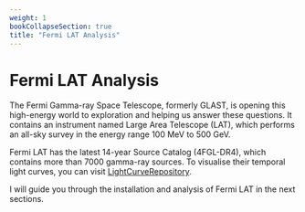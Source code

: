 ```yaml
---
weight: 1
bookCollapseSection: true
title: "Fermi LAT Analysis"
---
```


# Fermi LAT Analysis

The Fermi Gamma-ray Space Telescope, formerly GLAST, is opening this high-energy world to exploration and helping us answer these questions. It contains an instrument named Large Area Telescope (LAT), which performs an all-sky survey in the energy range 100 MeV to 500 GeV.

Fermi LAT has the latest 14-year Source Catalog (4FGL-DR4), which contains more than 7000 gamma-ray sources. To visualise their temporal light curves, you can visit [LightCurveRepository](https://fermi.gsfc.nasa.gov/ssc/data/access/lat/LightCurveRepository/).

I will guide you through the installation and analysis of Fermi LAT in the next sections.
